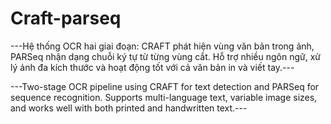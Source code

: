 # Craft-parseq
---Hệ thống OCR hai giai đoạn: CRAFT phát hiện vùng văn bản trong ảnh, PARSeq nhận dạng chuỗi ký tự từ từng vùng cắt. Hỗ trợ nhiều ngôn ngữ, xử lý ảnh đa kích thước và hoạt động tốt với cả văn bản in và viết tay.---

---Two-stage OCR pipeline using CRAFT for text detection and PARSeq for sequence recognition. Supports multi-language text, variable image sizes, and works well with both printed and handwritten text.---